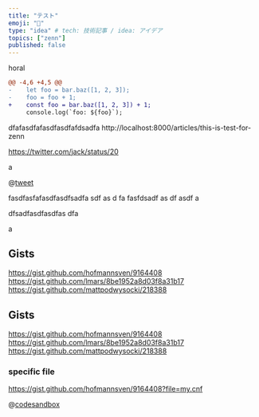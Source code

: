 ```yaml
---
title: "テスト"
emoji: "📝"
type: "idea" # tech: 技術記事 / idea: アイデア
topics: ["zenn"]
published: false
---
```


horal


```diff js:afa.
@@ -4,6 +4,5 @@
-    let foo = bar.baz([1, 2, 3]);
-    foo = foo + 1;
+    const foo = bar.baz([1, 2, 3]) + 1;
     console.log(`foo: ${foo}`);
```



dfafasdfafasdfasdfafdsadfa
http://localhost:8000/articles/this-is-test-for-zenn

https://twitter.com/jack/status/20

a

@[tweet](https://twitter.com/jack/status/20)


fasdfasfafasdfasdfsadfa
sdf
as
d
fa
fasfdsadf
as
df
asdf
a

dfsadfasdfasdfas
dfa

a

## Gists

https://gist.github.com/hofmannsven/9164408
https://gist.github.com/lmars/8be1952a8d03f8a31b17
https://gist.github.com/mattpodwysocki/218388

## Gists

https://gist.github.com/hofmannsven/9164408
https://gist.github.com/lmars/8be1952a8d03f8a31b17
https://gist.github.com/mattpodwysocki/218388

### specific file

https://gist.github.com/hofmannsven/9164408?file=my.cnf


@[codesandbox](https://codesandbox.io/embed/guess-movie-erpn1?fontsize=14&hidenavigation=1&theme=dark)